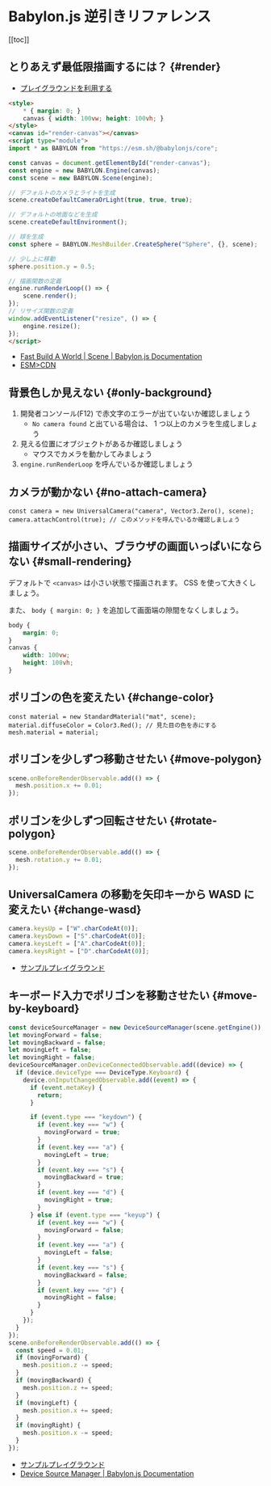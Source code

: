 # Babylon.js 逆引きリファレンス

[[toc]]

## とりあえず最低限描画するには？ {#render}

- [プレイグラウンドを利用する](https://playground.babylonjs.com/)

```html
<style>
    * { margin: 0; }
    canvas { width: 100vw; height: 100vh; }
</style>
<canvas id="render-canvas"></canvas>
<script type="module">
import * as BABYLON from "https://esm.sh/@babylonjs/core";

const canvas = document.getElementById("render-canvas");
const engine = new BABYLON.Engine(canvas);
const scene = new BABYLON.Scene(engine);

// デフォルトのカメラとライトを生成
scene.createDefaultCameraOrLight(true, true, true);

// デフォルトの地面などを生成
scene.createDefaultEnvironment();

// 球を生成
const sphere = BABYLON.MeshBuilder.CreateSphere("Sphere", {}, scene);

// 少し上に移動
sphere.position.y = 0.5;

// 描画関数の定義
engine.runRenderLoop(() => {
    scene.render();
});
// リサイズ関数の定義
window.addEventListener("resize", () => {
    engine.resize();
});
</script>
```

- [Fast Build A World | Scene | Babylon.js Documentation](https://doc.babylonjs.com/features/featuresDeepDive/scene/fastBuildWorld)
- [ESM>CDN](https://esm.sh/)

## 背景色しか見えない {#only-background}

1. 開発者コンソール(F12) で赤文字のエラーが出ていないか確認しましょう
    - `No camera found` と出ている場合は、 1 つ以上のカメラを生成しましょう
1. 見える位置にオブジェクトがあるか確認しましょう
    - マウスでカメラを動かしてみましょう
1. `engine.runRenderLoop` を呼んでいるか確認しましょう

## カメラが動かない {#no-attach-camera}

```js{2}
const camera = new UniversalCamera("camera", Vector3.Zero(), scene);
camera.attachControl(true); // このメソッドを呼んでいるか確認しましょう
```

## 描画サイズが小さい、ブラウザの画面いっぱいにならない {#small-rendering}

デフォルトで `<canvas>` は小さい状態で描画されます。 CSS を使って大きくしましょう。

また、 `body { margin: 0; }` を追加して画面端の隙間をなくしましょう。

```css
body {
    margin: 0;
}
canvas {
    width: 100vw;
    height: 100vh;
}
```

## ポリゴンの色を変えたい {#change-color}

```js{2}
const material = new StandardMaterial("mat", scene);
material.diffuseColor = Color3.Red(); // 見た目の色を赤にする
mesh.material = material;
```

## ポリゴンを少しずつ移動させたい {#move-polygon}

```js
scene.onBeforeRenderObservable.add(() => {
  mesh.position.x += 0.01;
});
```

## ポリゴンを少しずつ回転させたい {#rotate-polygon}

```js
scene.onBeforeRenderObservable.add(() => {
  mesh.rotation.y += 0.01;
});
```

## UniversalCamera の移動を矢印キーから WASD に変えたい {#change-wasd}

```js
camera.keysUp = ["W".charCodeAt(0)];
camera.keysDown = ["S".charCodeAt(0)];
camera.keysLeft = ["A".charCodeAt(0)];
camera.keysRight = ["D".charCodeAt(0)];
```

- [サンプルプレイグラウンド](https://playground.babylonjs.com/#9T8WG5)

## キーボード入力でポリゴンを移動させたい {#move-by-keyboard}

```js
const deviceSourceManager = new DeviceSourceManager(scene.getEngine());
let movingForward = false;
let movingBackward = false;
let movingLeft = false;
let movingRight = false;
deviceSourceManager.onDeviceConnectedObservable.add((device) => {
  if (device.deviceType === DeviceType.Keyboard) {
    device.onInputChangedObservable.add((event) => {
      if (event.metaKey) {
        return;
      }

      if (event.type === "keydown") {
        if (event.key === "w") {
          movingForward = true;
        }
        if (event.key === "a") {
          movingLeft = true;
        }
        if (event.key === "s") {
          movingBackward = true;
        }
        if (event.key === "d") {
          movingRight = true;
        }
      } else if (event.type === "keyup") {
        if (event.key === "w") {
          movingForward = false;
        }
        if (event.key === "a") {
          movingLeft = false;
        }
        if (event.key === "s") {
          movingBackward = false;
        }
        if (event.key === "d") {
          movingRight = false;
        }
      }
    });
  }
});
scene.onBeforeRenderObservable.add(() => {
  const speed = 0.01;
  if (movingForward) {
    mesh.position.z -= speed;
  }
  if (movingBackward) {
    mesh.position.z += speed;
  }
  if (movingLeft) {
    mesh.position.x += speed;
  }
  if (movingRight) {
    mesh.position.x -= speed;
  }
});
```

- [サンプルプレイグラウンド](https://playground.babylonjs.com/#DL4Y46)
- [Device Source Manager | Babylon.js Documentation](https://doc.babylonjs.com/features/featuresDeepDive/input/deviceSourceManager)
